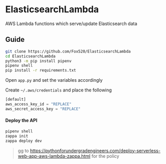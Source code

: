 # ElasticsearchLambda
AWS Lambda functions which serve/update Elasticsearch data

## Guide
```bash
git clone https://github.com/Fox520/ElasticsearchLambda
cd ElasticsearchLambda
python3 -m pip install pipenv
pipenv shell
pip install -r requirements.txt
```
Open `app.py` and set the variables accordingly

Create `~/.aws/credentials` and place the following
```python
[default]
aws_access_key_id = "REPLACE"
aws_secret_access_key = "REPLACE"
```

#### Deploy the API
```bash
pipenv shell
zappa init
zappa deploy dev
```

> gg to https://pythonforundergradengineers.com/deploy-serverless-web-app-aws-lambda-zappa.html for the policy
